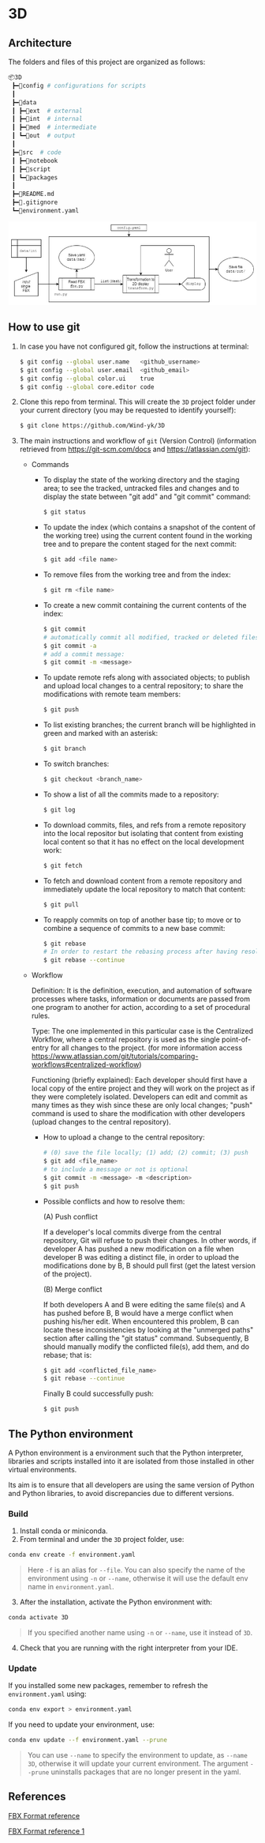 # 3D

## Architecture

The folders and files of this project are organized as follows:

```bash
📦3D
 ┣━📂config # configurations for scripts
 ┃
 ┣━📂data
 ┃ ┣━📂ext  # external 
 ┃ ┣━📂int  # internal
 ┃ ┣━📂med  # intermediate
 ┃ ┗━📂out  # output
 ┃
 ┣━📂src  # code
 ┃ ┣━📂notebook
 ┃ ┣━📂script
 ┃ ┗━📂packages
 ┃
 ┣━📜README.md
 ┣━📜.gitignore
 ┗━📜environment.yaml
```

![diagram](3D_diagram.jpg)

## How to use git

1. In case you have not configured git, follow the instructions at terminal:

    ```bash
    $ git config --global user.name   <github_username>
    $ git config --global user.email  <github_email>
    $ git config --global color.ui    true
    $ git config --global core.editor code
    ```

2. Clone this repo from terminal. This will create the `3D` project folder under your current directory (you may be requested to identify yourself):

    ```bash
    $ git clone https://github.com/Wind-yk/3D
    ```

3. The main instructions and workflow of `git` (Version Control) (information retrieved from https://git-scm.com/docs and  https://atlassian.com/git):
    * Commands
        * To display the state of the working directory and the staging area; to see the tracked, untracked files and changes and to display the state between "git add" and "git commit" command:
            ```bash
            $ git status
            ```
        * To update the index (which contains a snapshot of the content of the working tree) using the current content found in the working tree and to prepare the content staged for the next commit:
            ```bash
            $ git add <file name>
            ```
        * To remove files from the working tree and from the index:
            ```bash
            $ git rm <file name>
            ```
        * To create a new commit containing the current contents of the index:
            ```bash
            $ git commit
            # automatically commit all modified, tracked or deleted files:
            $ git commit -a
            # add a commit message:
            $ git commit -m <message>
            ```
        * To update remote refs along with associated objects; to publish and upload local changes to a central repository; to share the modifications with remote team members:
            ```bash
            $ git push
            ```
        * To list existing branches; the current branch will be highlighted in green and marked with an asterisk:
            ```bash
            $ git branch
            ```
        * To switch branches:
            ```bash
            $ git checkout <branch_name>
            ```
        * To show a list of all the commits made to a repository:
            ```bash
            $ git log
            ```
        * To download commits, files, and refs from a remote repository into the local repositor but isolating that content from existing local content so that it has no effect on the local development work: 
            ```bash
            $ git fetch
            ```
        * To fetch and download content from a remote repository and immediately update the local repository to match that content:
            ```bash
            $ git pull
            ```
        * To reapply commits on top of another base tip; to move or to combine a sequence of commits to a new base commit: 
            ```bash
            $ git rebase
            # In order to restart the rebasing process after having resolved a merge conflict:
            $ git rebase --continue
            ```

    * Workflow

        Definition: It is the definition, execution, and automation of software processes where tasks, information or documents are passed from one program to another for action, according to a set of procedural rules.

        Type: The one implemented in this particular case is the Centralized Workflow, where a central repository is used as the single point-of-entry for all changes to the project.
        (for more information access https://www.atlassian.com/git/tutorials/comparing-workflows#centralized-workflow)

        Functioning (briefly explained): Each developer should first have a local copy of the entire project and they will work on the project as if they were completely isolated. Developers can edit and commit as many times as they wish since these are only local changes; "push" command is used to share the modification with other developers (upload changes to the central repository).

        * How to upload a change to the central repository:

            ```bash
            # (0) save the file locally; (1) add; (2) commit; (3) push
            $ git add <file_name>
            # to include a message or not is optional
            $ git commit -m <message> -m <description>
            $ git push
            ```
            
        * Possible conflicts and how to resolve them:
            
            (A) Push conflict

            If a developer's local commits diverge from the central repository, Git will refuse to push their changes. In other words, if developer A has pushed a new modification on a file when developer B was editing a distinct file, in order to upload the modifications done by B, B should pull first (get the latest version of the project).

            (B) Merge conflict

            If both developers A and B were editing the same file(s) and A has pushed before B, B would have a merge conflict when pushing his/her edit. When encountered this problem, B can  locate these inconsistencies by looking at the "unmerged paths" section after calling the "git status" command. Subsequently, B should manually modify the conflicted file(s), add them, and do rebase; that is:
            ```bash
            $ git add <conflicted_file_name>
            $ git rebase --continue
            ```
            Finally B could successfully push:
            ```bash
            $ git push
            ```

## The Python environment

A Python environment is a environment such that the Python interpreter, libraries and scripts installed into it are isolated from those installed in other virtual environments. 

Its aim is to ensure that all developers are using the same version of Python and Python libraries, to avoid discrepancies due to different versions.

### Build

1. Install conda or miniconda.
2. From terminal and under the `3D` project folder, use:

```bash
conda env create -f environment.yaml
```
> Here `-f` is an alias for `--file`. You can also specify the name of the environment using `-n` or `--name`, otherwise it will use the default env name in `environment.yaml`. 

3. After the installation, activate the Python environment with:

```bash
conda activate 3D
```
> If you specified another name using `-n` or `--name`, use it instead of `3D`.

4. Check that you are running with the right interpreter from your IDE.

### Update

If you installed some new packages, remember to refresh the `environment.yaml` using:

```bash
conda env export > environment.yaml
```

If you need to update your environment, use:

```bash
conda env update --f environment.yaml --prune
```
> You can use `--name` to specify the environment to update, as `--name 3D`, otherwise it will update your current environment. The argument `--prune` uninstalls packages that are no longer present in the yaml. 

## References

[FBX Format reference](https://banexdevblog.wordpress.com/2014/06/23/a-quick-tutorial-about-the-fbx-ascii-format/)

[FBX Format reference 1](https://web.archive.org/web/20160605023014/https://wiki.blender.org/index.php/User:Mont29/Foundation/FBX_File_Structure)
